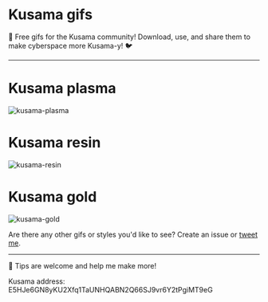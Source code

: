# Kusama gifs

💖 Free gifs for the Kusama community! Download, use, and share them to make cyberspace more Kusama-y! 🐦

-----

# Kusama plasma
![kusama-plasma](https://user-images.githubusercontent.com/5248378/101353086-5574d480-3893-11eb-9eb9-f1f8ab24c102.gif)

# Kusama resin
![kusama-resin](https://user-images.githubusercontent.com/5248378/101352827-ffa02c80-3892-11eb-9b53-7f714e7b1702.gif)

# Kusama gold 
![kusama-gold](https://user-images.githubusercontent.com/5248378/101335907-138b6480-387a-11eb-9c46-b1c2d9be2961.gif)

Are there any other gifs or styles you'd like to see? Create an issue or [tweet me](https://twitter.com/alxheller).

----

🤗 Tips are welcome and help me make more!

Kusama address:
E5HJe6GN8yKU2Xfq1TaUNHQABN2Q66SJ9vr6Y2tPgiMT9eG
